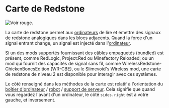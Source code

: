 # Carte de Redstone

![Voir rouge.](oredict:oc:redstoneCard1)

La carte de redstone permet aux [ordinateurs](../general/computer.md) de lire et émettre des signaux de redstone analogiques dans les blocs adjacents. Quand la force d'un signal entrant change, un signal est injecté dans l'[ordinateur](../general/computer.md).

Si un des mods supportés fournissant des câbles empaquetés (bundled) est présent, comme RedLogic, Project:Red ou Minefactory Reloaded; ou un mod qui fournit des capacités de signal sans fil, comme WirelessRedstone-ChickenBonesEdition (WR-CBE), ou le Slimevoid's Wireless mod, une carte de redstone de niveau 2 est disponible pour interagir avec ces systèmes.

Le côté renseigné dans les méthodes de la carte est relatif à l'orientation du [boîtier d'ordinateur](../block/case1.md) / [robot](../block/robot.md) / [support de serveur](../block/serverRack.md). Cela signifie que quand vous regardez l'avant d'un ordinateur, le côté `sides.right` est à votre gauche, et inversement.
